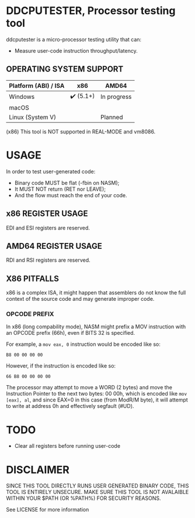 # DDCPUTESTER, Processor testing tool

ddcputester is a micro-processor testing utility that can:
 - Measure user-code instruction throughput/latency.

## OPERATING SYSTEM SUPPORT

| Platform (ABI) / ISA | x86 | AMD64 |
|---|---|---|
| Windows | ✔️ (5.1+) | In progress |
| macOS | | |
| Linux (System V) | | Planned |

(x86) This tool is NOT supported in REAL-MODE and vm8086.

# USAGE

In order to test user-generated code:
- Binary code MUST be flat (-fbin on NASM);
- It MUST NOT return (RET nor LEAVE);
- And the flow must reach the end of your code.

## x86 REGISTER USAGE

EDI and ESI registers are reserved.

## AMD64 REGISTER USAGE

RDI and RSI registers are reserved.

## X86 PITFALLS

x86 is a complex ISA, it might happen that assemblers do not know the full context
of the source code and may generate improper code.

### OPCODE PREFIX

In x86 (long compability mode), NASM might prefix a MOV instruction with an
OPCODE prefix (66h), even if BITS 32 is specified.

For example, a `mov eax, 0` instruction would be encoded like so:
```
B8 00 00 00 00
```

However, if the instruction is encoded like so:
```
66 B8 00 00 00 00
```

The processor may attempt to move a WORD (2 bytes) and move the Instruction Pointer
to the next two bytes: 00 00h, which is encoded like `mov [eax], al`, and since
EAX=0 in this case (from ModR/M byte), it will attempt to write at address 0h and
effectively segfault (#UD).

# TODO

- Clear all registers before running user-code

# DISCLAIMER

SINCE THIS TOOL DIRECTLY RUNS USER GENERATED BINARY CODE, THIS TOOL IS ENTIRELY UNSECURE. MAKE SURE THIS TOOL IS NOT AVALAIBLE WITHIN YOUR $PATH (OR %PATH%) FOR SECURITY REASONS.

See LICENSE for more information